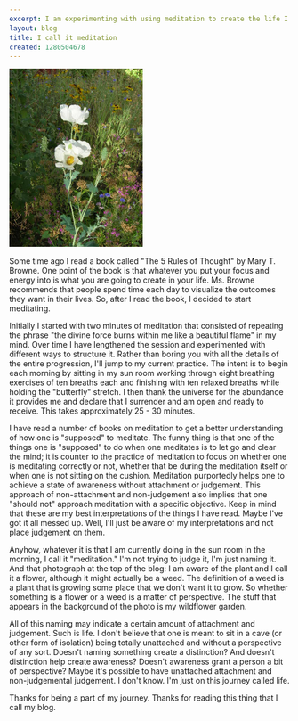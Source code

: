 ```yaml
---
excerpt: I am experimenting with using meditation to create the life I desire
layout: blog
title: I call it meditation
created: 1280504678
---
```

<div class="blogphoto"><img src="/sites/blog.marceisaacson.com/files/pictures/weed-flower.jpg" alt="Weed or flower?" width="240" height="320" /></div>
<p>Some time ago I read a book called "The 5 Rules of Thought" by Mary T. Browne. One point of the book is that whatever you put your focus and energy into is what you are going to create in your life. Ms. Browne recommends that people spend time each day to visualize the outcomes they want in their lives. So, after I read the book, I decided to start meditating.</p>
<p>Initially I started with two minutes of meditation that consisted of repeating the phrase "the divine force burns within me like a beautiful flame" in my mind. Over time I have lengthened the session and experimented with different ways to structure it. Rather than boring you with all the details of the entire progression, I'll jump to my current practice. The intent is to begin each morning by sitting in my sun room working through eight breathing exercises of ten breaths each and finishing with ten relaxed breaths while holding the "butterfly" stretch. I then thank the universe for the abundance it provides me and declare that I surrender and am open and ready to receive. This takes approximately 25 - 30 minutes.</p>
<p>I have read a number of books on meditation to get a better understanding of how one is "supposed" to meditate. The funny thing is that one of the things one is "supposed" to do when one meditates is to let go and clear the mind; it is counter to the practice of meditation to focus on whether one is meditating correctly or not, whether that be during the meditation itself or when one is not sitting on the cushion. Meditation purportedly helps one to achieve a state of awareness without attachment or judgement. This approach of non-attachment and non-judgement also implies that one "should not" approach meditation with a specific objective. Keep in mind that these are my best interpretations of the things I have read. Maybe I've got it all messed up. Well, I'll just be aware of my interpretations and not place judgement on them.</p>
<p>Anyhow, whatever it is that I am currently doing in the sun room in the morning, I call it "meditation." I'm not trying to judge it, I'm just naming it. And that photograph at the top of the blog: I am aware of the plant and I call it a flower, although it might actually be a weed. The definition of a weed is a plant that is growing some place that we don't want it to grow. So whether something is a flower or a weed is a matter of perspective. The stuff that appears in the background of the photo is my wildflower garden.</p>
<p>All of this naming may indicate a certain amount of attachment and judgement. Such is life. I don't believe that one is meant to sit in a cave (or other form of isolation) being totally unattached and without a perspective of any sort. Doesn't naming something create a distinction? And doesn't distinction help create awareness? Doesn't awareness grant a person a bit of perspective? Maybe it's possible to have unattached attachment and non-judgemental judgement. I don't know. I'm just on this journey called life.</p>
<p>Thanks for being a part of my journey. Thanks for reading this thing that I call my blog.</p>
